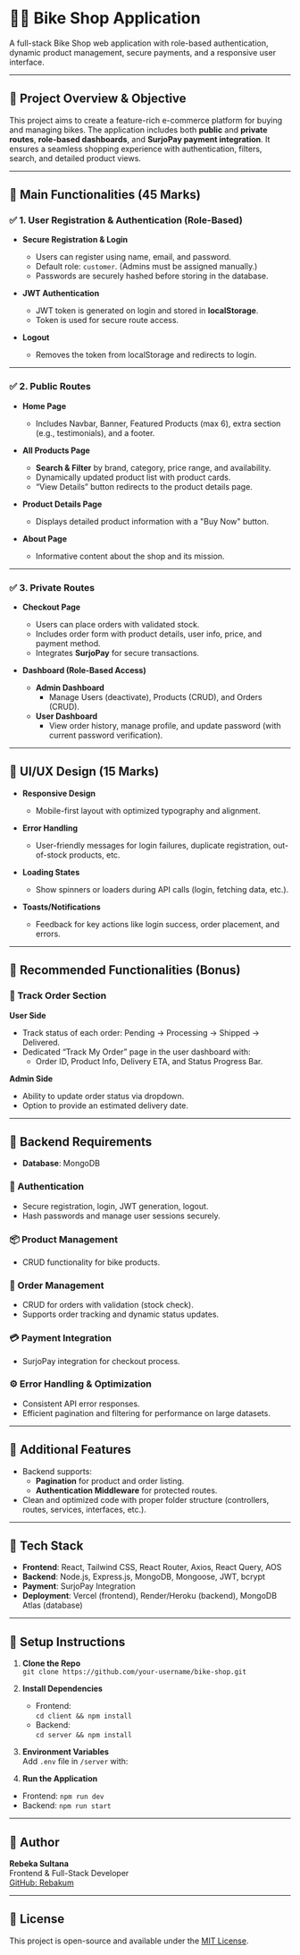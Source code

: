 # 🚴‍♂️ Bike Shop Application

A full-stack Bike Shop web application with role-based authentication, dynamic product management, secure payments, and a responsive user interface.

---

## 🚀 Project Overview & Objective

This project aims to create a feature-rich e-commerce platform for buying and managing bikes. The application includes both **public** and **private routes**, **role-based dashboards**, and **SurjoPay payment integration**. It ensures a seamless shopping experience with authentication, filters, search, and detailed product views.

---

## 🔑 Main Functionalities (45 Marks)

### ✅ 1. User Registration & Authentication (Role-Based)

- **Secure Registration & Login**
  - Users can register using name, email, and password.
  - Default role: `customer`. (Admins must be assigned manually.)
  - Passwords are securely hashed before storing in the database.

- **JWT Authentication**
  - JWT token is generated on login and stored in **localStorage**.
  - Token is used for secure route access.

- **Logout**
  - Removes the token from localStorage and redirects to login.

---

### ✅ 2. Public Routes

- **Home Page**
  - Includes Navbar, Banner, Featured Products (max 6), extra section (e.g., testimonials), and a footer.

- **All Products Page**
  - **Search & Filter** by brand, category, price range, and availability.
  - Dynamically updated product list with product cards.
  - “View Details” button redirects to the product details page.

- **Product Details Page**
  - Displays detailed product information with a "Buy Now" button.

- **About Page**
  - Informative content about the shop and its mission.

---

### ✅ 3. Private Routes

- **Checkout Page**
  - Users can place orders with validated stock.
  - Includes order form with product details, user info, price, and payment method.
  - Integrates **SurjoPay** for secure transactions.

- **Dashboard (Role-Based Access)**
  - **Admin Dashboard**
    - Manage Users (deactivate), Products (CRUD), and Orders (CRUD).
  - **User Dashboard**
    - View order history, manage profile, and update password (with current password verification).

---

## 🎨 UI/UX Design (15 Marks)

- **Responsive Design**
  - Mobile-first layout with optimized typography and alignment.

- **Error Handling**
  - User-friendly messages for login failures, duplicate registration, out-of-stock products, etc.

- **Loading States**
  - Show spinners or loaders during API calls (login, fetching data, etc.).

- **Toasts/Notifications**
  - Feedback for key actions like login success, order placement, and errors.

---

## 🌟 Recommended Functionalities (Bonus)

### 🚚 Track Order Section

**User Side**
- Track status of each order: Pending → Processing → Shipped → Delivered.
- Dedicated “Track My Order” page in the user dashboard with:
  - Order ID, Product Info, Delivery ETA, and Status Progress Bar.

**Admin Side**
- Ability to update order status via dropdown.
- Option to provide an estimated delivery date.

---

## 🧩 Backend Requirements

- **Database**: MongoDB

### 🔐 Authentication
- Secure registration, login, JWT generation, logout.
- Hash passwords and manage user sessions securely.

### 📦 Product Management
- CRUD functionality for bike products.

### 📑 Order Management
- CRUD for orders with validation (stock check).
- Supports order tracking and dynamic status updates.

### 💳 Payment Integration
- SurjoPay integration for checkout process.

### ⚙️ Error Handling & Optimization
- Consistent API error responses.
- Efficient pagination and filtering for performance on large datasets.

---

## 🔁 Additional Features

- Backend supports:
  - **Pagination** for product and order listing.
  - **Authentication Middleware** for protected routes.
- Clean and optimized code with proper folder structure (controllers, routes, services, interfaces, etc.).

---

## 📂 Tech Stack

- **Frontend**: React, Tailwind CSS, React Router, Axios, React Query, AOS
- **Backend**: Node.js, Express.js, MongoDB, Mongoose, JWT, bcrypt
- **Payment**: SurjoPay Integration
- **Deployment**: Vercel (frontend), Render/Heroku (backend), MongoDB Atlas (database)

---

## 📌 Setup Instructions

1. **Clone the Repo**  
   `git clone https://github.com/your-username/bike-shop.git`

2. **Install Dependencies**  
   - Frontend:  
     `cd client && npm install`  
   - Backend:  
     `cd server && npm install`

3. **Environment Variables**  
   Add `.env` file in `/server` with:
   
4. **Run the Application**  
- Frontend: `npm run dev`  
- Backend: `npm run start`

---

## 🙌 Author

**Rebeka Sultana**  
Frontend & Full-Stack Developer  
[GitHub: Rebakum](https://github.com/Rebakum)

---

## 📄 License

This project is open-source and available under the [MIT License](LICENSE).


